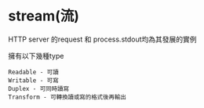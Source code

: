  # stream(流)
 HTTP server 的request 和 process.stdout均為其發展的實例
 
 擁有以下幾種type
 
 ```
Readable - 可讀
Writable - 可寫
Duplex - 可同時讀寫
Transform - 可轉換讀或寫的格式後再輸出
 ```
 
 
 
